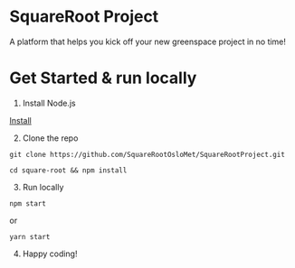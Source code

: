 # SquareRoot Project
A platform that helps you kick off your new greenspace project in no time! 

# Get Started & run locally

1. Install Node.js

[Install](https://nodejs.org/en/)

2. Clone the repo

  ```
  git clone https://github.com/SquareRootOsloMet/SquareRootProject.git

  cd square-root && npm install
  ```

3. Run locally

  ```
  npm start
  ```
  or
  
  ```
  yarn start
  ```
  
4. Happy coding!
